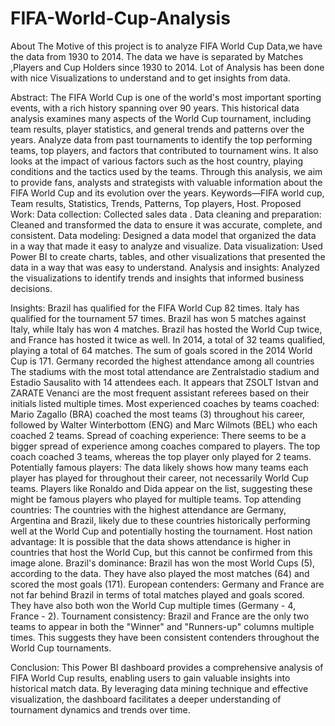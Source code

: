 # FIFA-World-Cup-Analysis
About The Motive of this project is to analyze FIFA World Cup Data,we have the data from 1930 to 2014. The data we have is separated by Matches ,Players and Cup Holders since 1930 to 2014. Lot of Analysis has been done with nice Visualizations to understand and to get insights from data.


Abstract:
The FIFA World Cup is one of the world's most important sporting events, with a rich history spanning over 90 years. This historical data analysis examines many aspects of the World Cup tournament, including team results, player statistics, and general trends and patterns over the years. Analyze data from past tournaments to identify the top performing teams, top players, and factors that contributed to tournament wins. It also looks at the impact of various factors such as the host country, playing conditions and the tactics used by the teams. Through this analysis, we aim to provide fans, analysts and strategists with valuable information about the FIFA World Cup and its evolution over the years. Keywords—FIFA world cup, Team results, Statistics, Trends, Patterns, Top players, Host.
Proposed Work:
Data collection: Collected sales data .
Data cleaning and preparation: Cleaned and transformed the data to ensure it was accurate, complete, and consistent.
Data modeling: Designed a data model that organized the data in a way that made it easy to analyze and visualize.
Data visualization: Used Power BI to create charts, tables, and other visualizations that presented the data in a way that was easy to understand.
Analysis and insights: Analyzed the visualizations to identify trends and insights that informed business decisions.


Insights:
Brazil has qualified for the FIFA World Cup 82 times.
Italy has qualified for the tournament 57 times.
 Brazil has won 5 matches against Italy, while Italy has won 4 matches.
 Brazil has hosted the World Cup twice, and France has hosted it twice as well.
In 2014, a total of 32 teams qualified, playing a total of 64 matches.
The sum of goals scored in the 2014 World Cup is 171.
 Germany recorded the highest attendance among all countries
The stadiums with the most total attendance are Zentralstadio stadium and Estadio Sausalito with 14 attendees each.
It appears that ZSOLT Istvan and ZARATE Venanci are the most frequent assistant referees based on their initials listed multiple times.
Most experienced coaches by teams coached: Mario Zagallo (BRA) coached the most teams (3) throughout his career, followed by Walter Winterbottom (ENG) and Marc Wilmots (BEL) who each coached 2 teams.
Spread of coaching experience: There seems to be a bigger spread of experience among coaches compared to players. The top coach coached 3 teams, whereas the top player only played for 2 teams.
Potentially famous players: The data likely shows how many teams each player has played for throughout their career, not necessarily World Cup teams. Players like Ronaldo and Dida appear on the list, suggesting these might be famous players who played for multiple teams.
Top attending countries: The countries with the highest attendance are Germany, Argentina and Brazil, likely due to these countries historically performing well at the World Cup and potentially hosting the tournament.
Host nation advantage: It is possible that the data shows attendance is higher in countries that host the World Cup, but this cannot be confirmed from this image alone.
Brazil's dominance: Brazil has won the most World Cups (5), according to the data. They have also played the most matches (64) and scored the most goals (171).
European contenders: Germany and France are not far behind Brazil in terms of total matches played and goals scored. They have also both won the World Cup multiple times (Germany - 4, France - 2).
Tournament consistency: Brazil and France are the only two teams to appear in both the "Winner" and "Runners-up" columns multiple times. This suggests they have been consistent contenders throughout the World Cup tournaments.


Conclusion:
This Power BI dashboard provides a comprehensive analysis of FIFA World Cup results, enabling users to gain valuable insights into historical match data. By leveraging data mining technique and effective visualization, the dashboard facilitates a deeper understanding of tournament dynamics and trends over time.
